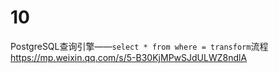
# 10

PostgreSQL查询引擎——`select * from where = transform`流程 https://mp.weixin.qq.com/s/5-B30KjMPwSJdULWZ8ndlA
